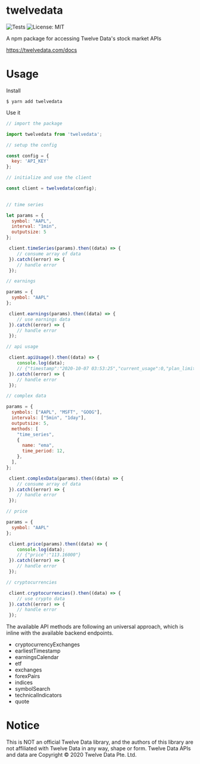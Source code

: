 # twelvedata
![Tests](https://github.com/evzaboun/twelvedata/workflows/Tests/badge.svg) ![License: MIT](https://img.shields.io/badge/License-MIT-green.svg)

A npm package for accessing Twelve Data's stock market APIs

https://twelvedata.com/docs


# Usage

Install

```shell
$ yarn add twelvedata
```

Use it 

``` js
// import the package

import twelvedata from 'twelvedata';

// setup the config

const config = {
  key: 'API_KEY'
};

// initialize and use the client

const client = twelvedata(config);
 

// time series

let params = {
  symbol: "AAPL",
  interval: "1min",
  outputsize: 5
};

 client.timeSeries(params).then((data) => {
    // consume array of data
 }).catch((error) => {
    // handle error
 });

// earnings

params = {
  symbol: "AAPL"
};

 client.earnings(params).then((data) => {
    // use earnings data
 }).catch((error) => {
    // handle error
 });

// api usage

 client.apiUsage().then((data) => {
    console.log(data);
    // {"timestamp":"2020-10-07 03:53:25","current_usage":0,"plan_limit":55}
 }).catch((error) => {
    // handle error
 });

// complex data

params = {
  symbols: ["AAPL", "MSFT", "GOOG"],
  intervals: ["5min", "1day"],
  outputsize: 5,
  methods: [
    "time_series",
    {
      name: "ema",
      time_period: 12,
    },
  ],
};

 client.complexData(params).then((data) => {
    // consume array of data
 }).catch((error) => {
    // handle error
 });

// price

params = {
  symbol: "AAPL"
};

 client.price(params).then((data) => {
    console.log(data);
    // {"price":"113.16000"}
 }).catch((error) => {
    // handle error
 });

// cryptocurrencies

 client.cryptocurrencies().then((data) => {
    // use crypto data
 }).catch((error) => {
    // handle error
 });
```

 The available API methods are following an universal approach, which is inline with the available backend endpoints. 

  * cryptocurrencyExchanges
  * earliestTimestamp
  * earningsCalendar
  * etf
  * exchanges
  * forexPairs
  * indices
  * symbolSearch
  * technicalIndicators
  * quote

# Notice
This is NOT an official Twelve Data library, and the authors of this library are not affiliated with Twelve Data in any way, shape or form. Twelve Data APIs and data are Copyright © 2020 Twelve Data Pte. Ltd.

